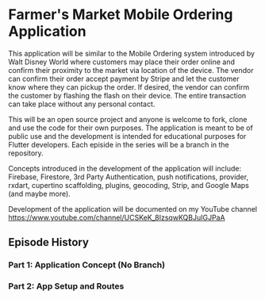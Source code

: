 # Farmer's Market Mobile Ordering Application

This application will be similar to the Mobile Ordering system introduced by Walt Disney World where customers may place their order online and confirm their proximity to the market via location of the device.  The vendor can confirm their order accept payment by Stripe and let the customer know where they can pickup the order.  If desired, the vendor can confirm the customer by flashing the flash on their device.  The entire transaction can take place without any personal contact.

This will be an open source project and anyone is welcome to fork, clone and use the code for their own purposes.  The application is meant to be of public use and the development is intended for educational purposes for Flutter developers. Each episide in the series will be a branch in the repository. 

Concepts introduced in the development of the application will include: Firebase, Firestore, 3rd Party Authentication, push notifications, provider, rxdart, cupertino scaffolding, plugins, geocoding, Strip, and Google Maps (and maybe more). 

Development of the application will be documented on my YouTube channel https://www.youtube.com/channel/UCSKeK_8IzsqwKQBJuIGJPaA

## Episode History

### Part 1: Application Concept (No Branch)
### Part 2: App Setup and Routes
